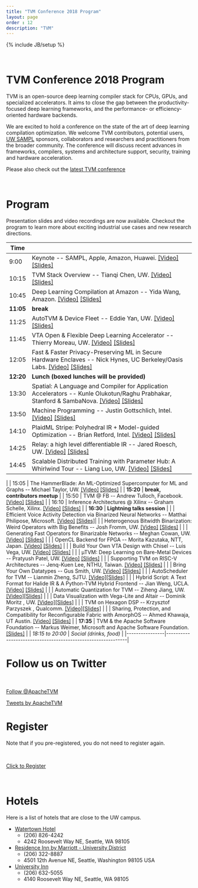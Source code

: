 ```yaml
---
title: "TVM Conference 2018 Program"
layout: page
order : 12
description: "TVM"
---
```

{% include JB/setup %}

<br>

# TVM Conference 2018 Program

TVM is an open-source deep learning compiler stack for CPUs, GPUs, and specialized accelerators. It aims to close the gap between the productivity-focused deep learning frameworks, and the performance- or efficiency-oriented hardware backends.

We are excited to hold a conference on the state of the art of deep learning compilation optimization. We welcome TVM contributors, potential users, [UW SAMPL](http://sampl.ai) sponsors, collaborators and researchers and practitioners from the broader community. The conference will discuss recent advances in frameworks, compilers, systems and architecture support, security, training and hardware acceleration.

Please also check out the [latest TVM conference](/)

<br>

# Program

Presentation slides and video recordings are now available.
Checkout the program to learn more about exciting industrial use cases and new research directions.


| Time           |                                                            |
|----------------|-------------------------------------------------------------|
| 9:00  | Keynote -- SAMPL, Apple, Amazon, Huawei. [[Video]](https://www.youtube.com/watch?v=Eu7zLb92Has&t=0s&index=2&list=PLR4pm7mU3ROmrk9rimv6nRinKb0YKBx0f) [[Slides]](slides/tvmconf-keynote.pdf) |
| 10:15  | TVM Stack Overview -- Tianqi Chen, UW. [[Video]](https://youtu.be/shK0l0okLGU) [[Slides]](slides/Tianqi-Chen-TVM-Stack-Overview.pdf)  |
| 10:45 | Deep Learning Compilation at Amazon -- Yida Wang, Amazon. [[Video]](https://www.youtube.com/watch?v=shK0l0okLGU&t=1605s) [[Slides]](slides/Yida-Wang-TVM-AWS.pdf) |
| **11:05** | **break** |
| 11:25  | AutoTVM & Device Fleet -- Eddie Yan, UW. [[Video]](https://www.youtube.com/watch?v=1xGYpxXWDe8&t=0s) [[Slides]](slides/Eddie-Yan-AutoTVMFleet.pdf)  |
| 11:45  | VTA Open & Flexible Deep Learning Accelerator  -- Thierry Moreau, UW. [[Video]](https://www.youtube.com/watch?v=1xGYpxXWDe8&t=1362s) [[Slides]](slides/Thierry-Moreau-VTA.pdf)  |
| 12:05  | Fast & Faster Privacy-Preserving ML in Secure Hardware Enclaves -- Nick Hynes, UC Berkeley/Oasis Labs. [[Video]](https://www.youtube.com/watch?v=1xGYpxXWDe8&t=2885s) [[Slides]](slides/Nick-Hynes-Privacy-Preserving-ML.pdf) |
| **12:20**  | **Lunch (boxed lunches will be provided)** |
| 13:30  | Spatial: A Language and Compiler for Application Accelerators -- Kunle Olukotun/Raghu Prabhakar, Stanford & SambaNova. [[Video]](https://www.youtube.com/watch?v=umPkgkYcYWQ&t=0s) [[Slides]](slides/Raghu-Prabhakar-Spatial.pdf) |
| 13:50 | Machine Programming -- Justin Gottschlich, Intel. [[Video]](https://www.youtube.com/watch?v=umPkgkYcYWQ&t=1310s) [[Slides]](slides/Justin-Gottschlich-Machine-Programming.pdf)|
| 14:10 | PlaidML Stripe: Polyhedral IR + Model-guided Optimization -- Brian Retford, Intel. [[Video]](https://www.youtube.com/watch?v=umPkgkYcYWQ&t=2462s) [[Slides]](slides/Brian-Retford-PlaidML-Stripe.pdf) |
| 14:25 | Relay: a high level differentiable IR  -- Jared Roesch, UW. [[Video]](https://www.youtube.com/watch?v=umPkgkYcYWQ&t=3330s) [[Slides]](slides/Jared-Roesch-Relay.pdf) |
| 14:45 | Scalable Distributed Training with Parameter Hub: A Whirlwind Tour -- Liang Luo, UW. [[Video]](https://www.youtube.com/watch?v=umPkgkYcYWQ&t=4440s) [[Slides]](slides/Liang-Luo-PHub.pdf)
|
| 15:05 | The HammerBlade: An ML-Optimized Supercomputer for ML and Graphs -- Michael Taylor, UW. [[Video]](https://www.youtube.com/watch?v=umPkgkYcYWQ&t=5715s) [[Slides]](slides/Michael-Taylor-HammerBlade.pdf) |
| **15:20** | **break, contributors meetup** |
| 15:50 | TVM @ FB -- Andrew Tulloch, Facebook. [[Video]](https://www.youtube.com/watch?v=q9bcKzCAFac&t=0s) [[Slides]](slides/Andrew-Tulloch-TVM-FB.pdf)  |
| 16:10 | Inference Architectures @ Xilinx -- Graham Schelle, Xilinx. [[Video]](https://www.youtube.com/watch?v=q9bcKzCAFac&t=885s) [[Slides]](slides/Graham-Schelle-Xilinx.pdf) |
| **16:30** | **Lightning talks session** |
|       |  Efficient Voice Activity Detection via Binarized Neural Networks -- Matthai Philipose, Microsoft. [[Video]](https://www.youtube.com/watch?v=q9bcKzCAFac&t=2395s) [[Slides]](slides/01-Matthai-Philipose.pdf)|
|       |  Heterogenous Bitwidth Binarization: Weird Operators with Big Benefits -- Josh Fromm, UW. [[Video]](https://www.youtube.com/watch?v=q9bcKzCAFac&t=2610s) [[Slides]](slides/02-Josh-Fromm.pdf) |
|       |  Generating Fast Operators for Binarizable Networks -- Meghan Cowan, UW. [[Video]](https://www.youtube.com/watch?v=q9bcKzCAFac&t=2842s) [[Slides]](slides/03-Meghan-Cowan.pdf) |
|       |  OpenCL Backend for FPGA -- Morita Kazutaka, NTT, Japan. [[Video]](https://www.youtube.com/watch?v=q9bcKzCAFac&t=3000s) [[Slides]](slides/04-Kazutaka-Morita.pdf) |
|       |  Build Your Own VTA Design with Chisel -- Luis Vega, UW. [[Video]](https://www.youtube.com/watch?v=q9bcKzCAFac&t=3345s) [[Slides]](slides/05-Luis-Vega.pdf) |
|       |  µTVM: Deep Learning on Bare-Metal Devices -- Pratyush Patel, UW. [[Video]](https://www.youtube.com/watch?v=q9bcKzCAFac&t=3545s) [[Slides]](slides/06-Pratyush-Patel.pdf) |
|       |  Supporting TVM on RISC-V Architectures -- Jenq-Kuen Lee, NTHU, Taiwan. [[Video]](https://www.youtube.com/watch?v=q9bcKzCAFac&t=3771s) [[Slides]](slides/07-Jenq-Kuen-Lee.pdf) |
|       |  Bring Your Own Datatypes -- Gus Smith, UW. [[Video]](https://www.youtube.com/watch?v=q9bcKzCAFac&t=4052s) [[Slides]](slides/08-Gus-Smith.pdf) |
|       |  AutoScheduler for TVM -- Lianmin Zheng, SJTU. [[Video]](https://www.youtube.com/watch?v=q9bcKzCAFac&t=4378s)[[Slides]](slides/09-Lianmin-Zheng.pdf) |
|       |   Hybrid Script: A Text Format for Halide IR & A Python-TVM Hybrid Frontend -- Jian Weng, UCLA. [[Video]](https://www.youtube.com/watch?v=q9bcKzCAFac&t=4650s) [[Slides]](slides/10-Jian-Weng.pdf ) |
|       |  Automatic Quantization for TVM -- Ziheng Jiang, UW. [[Video]](https://www.youtube.com/watch?v=q9bcKzCAFac&t=4892s)[[Slides]](slides/11-Ziheng-Jiang.pdf) |
|       |  Data Visualization with  Vega-Lite and Altair -- Dominik Moritz , UW. [[Video]](https://www.youtube.com/watch?v=q9bcKzCAFac&t=5186s)[[Slides]](slides/12-Dominik-Moritz.pdf) |
|       |  TVM on Hexagon DSP -- Krzysztof Parzyszek , Qualcomm. [[Video]](https://www.youtube.com/watch?v=q9bcKzCAFac&t=5340s)[[Slides]](slides/13-Krzysztof-Parzyszek.pdf) |
|       |  Sharing, Protection, and Compatibility for Reconfigurable Fabric with AmorphOS -- Ahmed Khawaja, UT Austin. [[Video]](https://www.youtube.com/watch?v=q9bcKzCAFac&t=5695s) [[Slides]](slides/14-Ahmed-Khawaja.pdf)  |
| **17:35** | TVM &  the Apache Software Foundation -- Markus Weimer, Microsoft and Apache Software Foundation. [[Slides]](slides/Markus-Weimer-TVM-Apache.pdf) |
| *18:15 to 20:00* | *Social (drinks, food)* |
|----------------|-------------------------------------------------------------|

# Follow us on Twitter

<br>

<a href="https://twitter.com/ApacheTVM?ref_src=twsrc%5Etfw" class="twitter-follow-button" data-show-count="false">Follow @ApacheTVM</a><script async src="https://platform.twitter.com/widgets.js" charset="utf-8"></script>

<a class="twitter-timeline" width="500" height="700" href="https://twitter.com/ApacheTVM?ref_src=twsrc%5Etfw">Tweets by ApacheTVM</a> <script async src="https://platform.twitter.com/widgets.js" charset="utf-8"></script>


# Register

Note that if you pre-registered, you do not need to register again.

<br>

<a href="https://www.eventbrite.com/e/tvm-and-deep-learning-compiler-conference-tickets-52366143545" class="link-btn">Click to Register</a>

<br>

# Hotels

Here is a list of hotels that are close to the UW campus.

- [Watertown Hotel](https://www.yelp.com/biz/watertown-hotel-seattle)
  - (206) 826-4242
  - 4242 Roosevelt Way NE, Seattle, WA 98105
- [Residence Inn by Marriott - University District](https://www.marriott.com/hotels/travel/seaud-residence-inn-seattle-university-district/)
  - (206) 322-8887
  - 4501 12th Avenue NE, Seattle, Washington 98105 USA
- [University Inn](https://www.yelp.com/biz/university-inn-seattle-3)
  - (206) 632-5055
  - 4140 Roosevelt Way NE, Seattle, WA 98105



